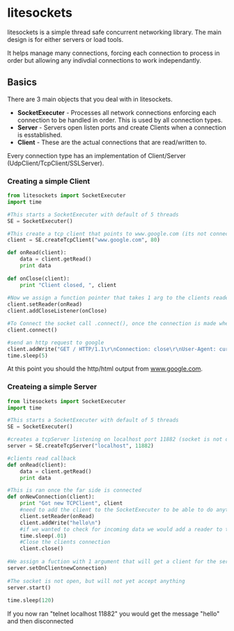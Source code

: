 # litesockets
litesockets is a simple thread safe concurrent networking library.  The main design is for either servers or load tools.  

It helps manage many connections, forcing each connection to process in order but allowing any indivdial connections to work independantly.

## Basics
There are 3 main objects that you deal with in litesockets.

* **SocketExecuter** - Processes all network connections enforcing each connection to be handled in order.  This is used by all connection types.
* **Server** - Servers open listen ports and create Clients when a connection is esstablished.
* **Client** - These are the actual connections that are read/written to.

Every connection type has an implementation of Client/Server (UdpClient/TcpClient/SSLServer).
### Creating a simple Client

```python
from litesockets import SocketExecuter
import time

#This starts a SocketExecuter with default of 5 threads
SE = SocketExecuter()

#This create a tcp client that points to www.google.com (its not connected yet)
client = SE.createTcpClient("www.google.com", 80)

def onRead(client):
    data = client.getRead()
    print data
    
def onClose(client):
    print "Client closed, ", client
            
#Now we assign a function pointer that takes 1 arg to the clients reader
client.setReader(onRead)
client.addCloseListener(onClose)

#To Connect the socket call .connect(), once the connection is made when data is sent the read callback will be called
client.connect()

#send an http request to google
client.addWrite("GET / HTTP/1.1\r\nConnection: close\r\nUser-Agent: curl/X.XX.0\r\nHost: www.google.com\r\nAccept: */*\r\n\r\n")
time.sleep(5)

```
        
At this point you should the http/html output from www.google.com.
        
### Createing a simple Server

```python
from litesockets import SocketExecuter
import time

#This starts a SocketExecuter with default of 5 threads
SE = SocketExecuter()

#creates a tcpServer listening on localhost port 11882 (socket is not open yet)
server = SE.createTcpServer("localhost", 11882)

#clients read callback
def onRead(client):
    data = client.getRead()
    print data

#This is ran once the far side is connected
def onNewConnection(client):
    print "Got new TCPClient", client
    #need to add the client to the SocketExecuter to be able to do anythign with it
    client.setReader(onRead)
    client.addWrite("hello\n")
    #if we wanted to check for incoming data we would add a reader to the client
    time.sleep(.01)
    #Close the clients connection
    client.close()
        
#We assign a fuction with 1 argument that will get a client for the server
server.setOnClientnewConnection)
        
#The socket is not open, but will not yet accept anything
server.start()
        
time.sleep(120)
```
        
If you now ran "telnet localhost 11882" you would get the message "hello" and then disconnected






